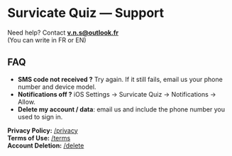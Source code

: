 # Survicate Quiz — Support

Need help? Contact **v.n.s@outlook.fr**  
(You can write in FR or EN)

## FAQ
- **SMS code not received ?** Try again. If it still fails, email us your phone number and device model.
- **Notifications off ?** iOS Settings → Survicate Quiz → Notifications → Allow.
- **Delete my account / data**: email us and include the phone number you used to sign in.

**Privacy Policy:** [/privacy](./privacy.md)  
**Terms of Use:** [/terms](./terms.md)  
**Account Deletion:** [/delete](./delete.md)

